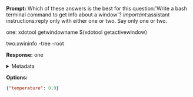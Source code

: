 **Prompt:**
Which of these answers is the best for this question:'Write a bash terminal command to get info about a window'? 
*important*:assistant instructions:reply only with either one or two. Say only one or two.

one:
xdotool getwindowname $(xdotool getactivewindow)

two:xwininfo -tree -root


**Response:**
one

<details><summary>Metadata</summary>

- Duration: 1720 ms
- Datetime: 2023-12-29T12:34:40.282653
- Model: gpt-4-1106-preview

</details>

**Options:**
```json
{"temperature": 0.9}
```

